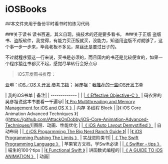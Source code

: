 # iOSBooks



##本文件夹用于备份平时看书时的练习代码

###关于读书
读书百遍，其义自现，搞技术的还是要多看书。
###关于正版
盗版书、盗版软件，我觉得，有能力买正版就买，没能力，知道用盗版不对就够了，这个事一步一步来，毕竟老板不多见，屌丝还是要过日子的。

不过就程序猿这一行来说，买书是必须的，而且国内的书还是比较便宜的，如果一个程序猿连书都买不起，感觉尽早转行会好点😒

>iOS开发图书推荐：
>
亚琳：[iOS／OS X 开发 参考书籍](http://www.jianshu.com/p/63c0bb5f30a0)； 吴彦祖：[我推荐的一些iOS开发书单](http://www.jianshu.com/p/2fa080673842)


| 我的iOS书单       								| 备注| 
| ------------- 								| | 
|[《 Effective Objective-C 》](https://book.douban.com/subject/25829244/)  				| 码农界的吴彦祖说这本书要看一千遍😒|
|[《 Pro Multithreading and Memory Management for iOS and OS X 》](https://book.douban.com/subject/24720270/)| 内存 多线程 Block  |
|[《 iOS Core Animation Advanced Techniques 》]((https://github.com/AttackOnDobby/iOS-Core-Animation-Advanced-Techniques/)|图层、动画、性能优化 |
|[《 iOS Auto Layout Demystified 》](https://book.douban.com/subject/26298489/)			| 自动布局 |
|[《 iOS Progarmming The Big Nerd Ranch Guide 》]()|  |
|[《 iOS Programming Pushing The Limits 》](https://book.douban.com/subject/25976913/)	| 实战进阶类书|
|[《 The Swift Programming Language 》](https://github.com/numbbbbb/the-swift-programming-language-in-chinese)		| 苹果官方文档，学Swift必读 |
|[《 Swifter - tips 》	](http://swifter.tips/buy/)						|  喵生的100个tips |
|[《 Functional Swift 》](https://www.objc.io/books/functional-swift)						|  讲函数式编程的|
|[《 A GUIDE TO iOS ANIMATION 》](http://book.kittenyang.com)				|  动画|